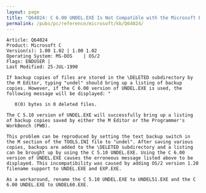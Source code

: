 ```yaml
---
layout: page
title: "Q64024: C 6.00 UNDEL.EXE Is Not Compatible with the Microsoft Editor"
permalink: /pubs/pc/reference/microsoft/kb/Q64024/
---
```


	Article: Q64024
	Product: Microsoft C
	Version(s): 1.00 1.02 | 1.00 1.02
	Operating System: MS-DOS    | OS/2
	Flags: ENDUSER |
	Last Modified: 25-JUL-1990
	
	If backup copies of files are stored in the \DELETED subdirectory by
	the M Editor, typing "undel" should bring up a listing of backup
	copies. However, if the C 6.00 version of UNDEL.EXE is used, the
	following message will be displayed: "
	
	   0(0) bytes in 0 deleted files.
	
	The C 5.10 version of UNDEL.EXE will successfully bring up a listing
	of backup copies saved by either the M Editor or the Programmer's
	WorkBench (PWB).
	
	This problem can be reproduced by setting the text backup switch in
	the M section of the TOOLS.INI file to "undel". After saving various
	copies, backups are added to the \DELETED subdirectory and a listing
	can be brought up by using the C 5.10 UNDEL.EXE. Using the C 6.00
	version of UNDEL.EXE causes the erroneous message listed above to be
	displayed. This incompatibility was caused by adding OS/2 version 1.20
	filename support to UNDEL.EXE and EXP.EXE.
	
	As a workaround, rename the C 5.10 UNDEL.EXE to UNDEL51.EXE and the C
	6.00 UNDEL.EXE to UNDEL60.EXE.
